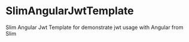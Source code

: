 # SlimAngularJwtTemplate
Slim Angular Jwt Template for demonstrate jwt usage with Angular from Slim


